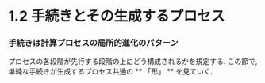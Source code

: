 
# 1.2 手続きとその生成するプロセス

### 手続きは計算プロセスの局所的進化のパターン

プロセスの各段階が先行する段階の上にどう構成されるかを規定する.
この節で,単純な手続きが生成するプロセス共通の ** 「形」 ** を見ていく.


